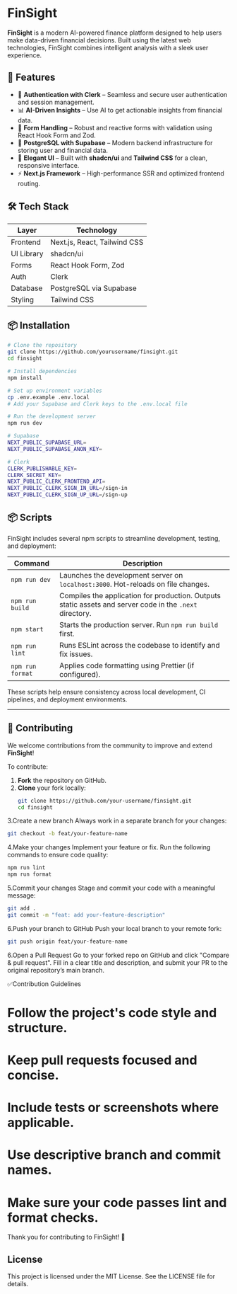 # FinSight

**FinSight** is a modern AI-powered finance platform designed to help users make data-driven financial decisions. Built using the latest web technologies, FinSight combines intelligent analysis with a sleek user experience.

## 🚀 Features

- 🔐 **Authentication with Clerk** – Seamless and secure user authentication and session management.
- 📊 **AI-Driven Insights** – Use AI to get actionable insights from financial data.
- 🧾 **Form Handling** – Robust and reactive forms with validation using React Hook Form and Zod.
- 💾 **PostgreSQL with Supabase** – Modern backend infrastructure for storing user and financial data.
- 💅 **Elegant UI** – Built with **shadcn/ui** and **Tailwind CSS** for a clean, responsive interface.
- ⚡ **Next.js Framework** – High-performance SSR and optimized frontend routing.

## 🛠️ Tech Stack

| Layer        | Technology                     |
|--------------|--------------------------------|
| Frontend     | Next.js, React, Tailwind CSS   |
| UI Library   | shadcn/ui                      |
| Forms        | React Hook Form, Zod           |
| Auth         | Clerk                          |
| Database     | PostgreSQL via Supabase        |
| Styling      | Tailwind CSS                   |

## 📦 Installation

```bash
# Clone the repository
git clone https://github.com/yourusername/finsight.git
cd finsight

# Install dependencies
npm install

# Set up environment variables
cp .env.example .env.local
# Add your Supabase and Clerk keys to the .env.local file

# Run the development server
npm run dev

# Supabase
NEXT_PUBLIC_SUPABASE_URL=
NEXT_PUBLIC_SUPABASE_ANON_KEY=

# Clerk
CLERK_PUBLISHABLE_KEY=
CLERK_SECRET_KEY=
NEXT_PUBLIC_CLERK_FRONTEND_API=
NEXT_PUBLIC_CLERK_SIGN_IN_URL=/sign-in
NEXT_PUBLIC_CLERK_SIGN_UP_URL=/sign-up 
```

## 📦 Scripts
FinSight includes several npm scripts to streamline development, testing, and deployment:

| Command             | Description                                                  |
|---------------------|--------------------------------------------------------------|
| `npm run dev`       | Launches the development server on `localhost:3000`. Hot-reloads on file changes. |
| `npm run build`     | Compiles the application for production. Outputs static assets and server code in the `.next` directory. |
| `npm start`         | Starts the production server. Run `npm run build` first.     |
| `npm run lint`      | Runs ESLint across the codebase to identify and fix issues.  |
| `npm run format`    | Applies code formatting using Prettier (if configured).      |

These scripts help ensure consistency across local development, CI pipelines, and deployment environments.

---

## 🤝 Contributing

We welcome contributions from the community to improve and extend **FinSight**!

To contribute:

1. **Fork** the repository on GitHub.
2. **Clone** your fork locally:
   ```bash
   git clone https://github.com/your-username/finsight.git
   cd finsight
3.Create a new branch
Always work in a separate branch for your changes:
```bash
git checkout -b feat/your-feature-name
```
4.Make your changes
Implement your feature or fix. Run the following commands to ensure code quality:
```bash
npm run lint
npm run format
```
5.Commit your changes
Stage and commit your code with a meaningful message:
```bash
git add .
git commit -m "feat: add your-feature-description"
```
6.Push your branch to GitHub
Push your local branch to your remote fork:
```bash
git push origin feat/your-feature-name
```
6.Open a Pull Request
Go to your forked repo on GitHub and click "Compare & pull request". Fill in a clear title and description, and submit your PR to the original repository’s main branch.

✅Contribution Guidelines
# Follow the project's code style and structure.
# Keep pull requests focused and concise.
# Include tests or screenshots where applicable.
# Use descriptive branch and commit names.
# Make sure your code passes lint and format checks.
Thank you for contributing to FinSight! 🚀

## License
This project is licensed under the MIT License. See the LICENSE file for details.


 

